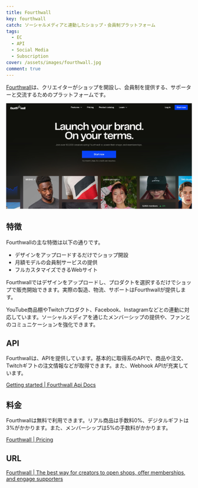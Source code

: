 ```yaml
---
title: Fourthwall
key: fourthwall
catch: ソーシャルメディアと連動したショップ・会員制プラットフォーム
tags:
  - EC
  - API
  - Social Media
  - Subscription
cover: /assets/images/fourthwall.jpg
comment: true
---
```


[Fourthwall](https://fourthwall.com/)は、クリエイターがショップを開設し、会員制を提供する、サポーターと交流するためのプラットフォームです。

[![FourthwallのWebサイト](/assets/images/fourthwall.jpg)](https://fourthwall.com/)

<!--more-->

## 特徴

Fourthwallの主な特徴は以下の通りです。

- デザインをアップロードするだけでショップ開設
- 月額モデルの会員制サービスの提供
- フルカスタマイズできるWebサイト

Fourthwallではデザインをアップロードし、プロダクトを選択するだけでショップで販売開始できます。実際の製造、物流、サポートはFourthwallが提供します。

YouTube商品棚やTwitchプロダクト、Facebook、Instagramなどとの連動に対応しています。ソーシャルメディアを通じたメンバーシップの提供や、ファンとのコミュニケーションを強化できます。

## API

Fourthwallは、APIを提供しています。基本的に取得系のAPIで、商品や注文、Twitchギフトの注文情報などが取得できます。また、Webhook APIが充実しています。

[Getting started \| Fourthwall Api Docs](https://docs.fourthwall.com/)

## 料金

Fourthwallは無料で利用できます。リアル商品は手数料0%、デジタルギフトは3%がかかります。また、メンバーシップは5%の手数料がかかります。

[Fourthwall \| Pricing](https://fourthwall.com/pricing)

## URL

[Fourthwall \| The best way for creators to open shops, offer memberships, and engage supporters](https://fourthwall.com/)
